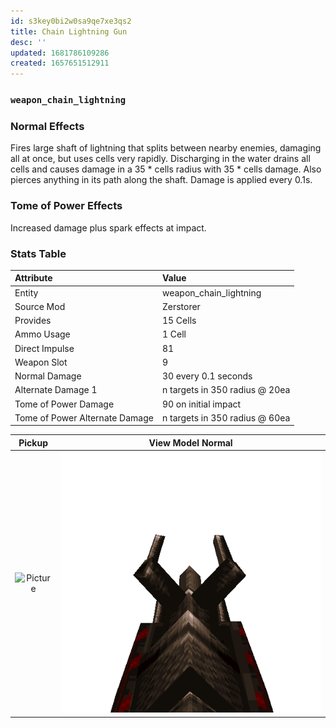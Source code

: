 ```yaml
---
id: s3key0bi2w0sa9qe7xe3qs2
title: Chain Lightning Gun
desc: ''
updated: 1681786109286
created: 1657651512911
---
```

### `weapon_chain_lightning`

### Normal Effects
Fires large shaft of lightning that splits between nearby enemies, damaging
all at once, but uses cells very rapidly.  Discharging in the water drains all
cells and causes damage in a 35 * cells radius with 35 * cells damage.
Also pierces anything in its path along the shaft. Damage is applied every
0.1s.

### Tome of Power Effects
Increased damage plus spark effects at impact.

### Stats Table

|Attribute                     |Value                          |
|:-----------------------------|:------------------------------|
|Entity                        |weapon_chain_lightning         |
|Source Mod                    |Zerstorer                      |
|Provides                      |15 Cells                       |
|Ammo Usage                    |1 Cell                         |
|Direct Impulse                |81                             |
|Weapon Slot                   |9                              |
|Normal Damage                 |30 every 0.1 seconds           |
|Alternate Damage 1            |n targets in 350 radius @ 20ea |
|Tome of Power Damage          |90 on initial impact           |
|Tome of Power Alternate Damage|n targets in 350 radius @ 60ea |

|Pickup|View Model Normal|
|:---:|:---:|
![Picture](assets/img/weapon_chain_lightning.png)|![Picture](assets/img/v_chainlightning.png)|